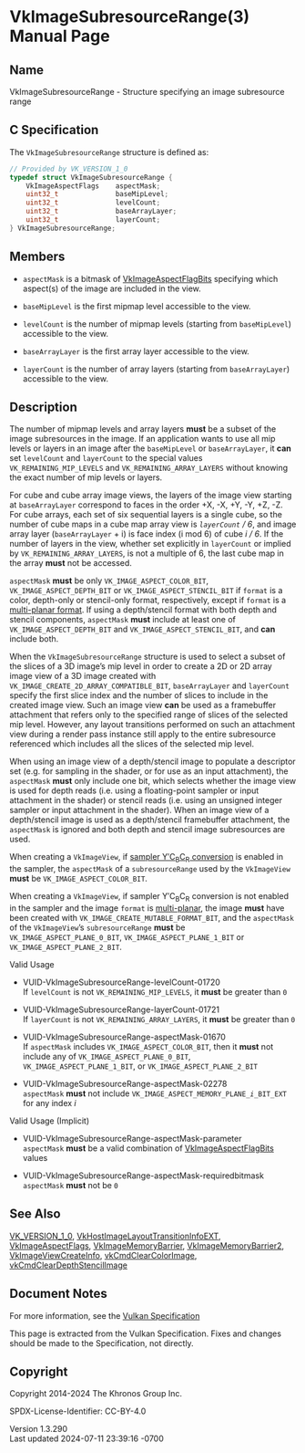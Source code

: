 # VkImageSubresourceRange(3) Manual Page

## Name

VkImageSubresourceRange - Structure specifying an image subresource
range



## <a href="#_c_specification" class="anchor"></a>C Specification

The `VkImageSubresourceRange` structure is defined as:

``` c
// Provided by VK_VERSION_1_0
typedef struct VkImageSubresourceRange {
    VkImageAspectFlags    aspectMask;
    uint32_t              baseMipLevel;
    uint32_t              levelCount;
    uint32_t              baseArrayLayer;
    uint32_t              layerCount;
} VkImageSubresourceRange;
```

## <a href="#_members" class="anchor"></a>Members

- `aspectMask` is a bitmask of
  [VkImageAspectFlagBits](https://registry.khronos.org/vulkan/specs/1.3-extensions/man/html/VkImageAspectFlagBits.html) specifying which
  aspect(s) of the image are included in the view.

- `baseMipLevel` is the first mipmap level accessible to the view.

- `levelCount` is the number of mipmap levels (starting from
  `baseMipLevel`) accessible to the view.

- `baseArrayLayer` is the first array layer accessible to the view.

- `layerCount` is the number of array layers (starting from
  `baseArrayLayer`) accessible to the view.

## <a href="#_description" class="anchor"></a>Description

The number of mipmap levels and array layers **must** be a subset of the
image subresources in the image. If an application wants to use all mip
levels or layers in an image after the `baseMipLevel` or
`baseArrayLayer`, it **can** set `levelCount` and `layerCount` to the
special values `VK_REMAINING_MIP_LEVELS` and `VK_REMAINING_ARRAY_LAYERS`
without knowing the exact number of mip levels or layers.

For cube and cube array image views, the layers of the image view
starting at `baseArrayLayer` correspond to faces in the order +X, -X,
+Y, -Y, +Z, -Z. For cube arrays, each set of six sequential layers is a
single cube, so the number of cube maps in a cube map array view is
*`layerCount` / 6*, and image array layer (`baseArrayLayer` + i) is face
index (i mod 6) of cube *i / 6*. If the number of layers in the view,
whether set explicitly in `layerCount` or implied by
`VK_REMAINING_ARRAY_LAYERS`, is not a multiple of 6, the last cube map
in the array **must** not be accessed.

`aspectMask` **must** be only `VK_IMAGE_ASPECT_COLOR_BIT`,
`VK_IMAGE_ASPECT_DEPTH_BIT` or `VK_IMAGE_ASPECT_STENCIL_BIT` if `format`
is a color, depth-only or stencil-only format, respectively, except if
`format` is a <a
href="https://registry.khronos.org/vulkan/specs/1.3-extensions/html/vkspec.html#formats-requiring-sampler-ycbcr-conversion"
target="_blank" rel="noopener">multi-planar format</a>. If using a
depth/stencil format with both depth and stencil components,
`aspectMask` **must** include at least one of
`VK_IMAGE_ASPECT_DEPTH_BIT` and `VK_IMAGE_ASPECT_STENCIL_BIT`, and
**can** include both.

When the `VkImageSubresourceRange` structure is used to select a subset
of the slices of a 3D image’s mip level in order to create a 2D or 2D
array image view of a 3D image created with
`VK_IMAGE_CREATE_2D_ARRAY_COMPATIBLE_BIT`, `baseArrayLayer` and
`layerCount` specify the first slice index and the number of slices to
include in the created image view. Such an image view **can** be used as
a framebuffer attachment that refers only to the specified range of
slices of the selected mip level. However, any layout transitions
performed on such an attachment view during a render pass instance still
apply to the entire subresource referenced which includes all the slices
of the selected mip level.

When using an image view of a depth/stencil image to populate a
descriptor set (e.g. for sampling in the shader, or for use as an input
attachment), the `aspectMask` **must** only include one bit, which
selects whether the image view is used for depth reads (i.e. using a
floating-point sampler or input attachment in the shader) or stencil
reads (i.e. using an unsigned integer sampler or input attachment in the
shader). When an image view of a depth/stencil image is used as a
depth/stencil framebuffer attachment, the `aspectMask` is ignored and
both depth and stencil image subresources are used.

When creating a `VkImageView`, if <a
href="https://registry.khronos.org/vulkan/specs/1.3-extensions/html/vkspec.html#samplers-YCbCr-conversion"
target="_blank" rel="noopener">sampler Y′C<sub>B</sub>C<sub>R</sub>
conversion</a> is enabled in the sampler, the `aspectMask` of a
`subresourceRange` used by the `VkImageView` **must** be
`VK_IMAGE_ASPECT_COLOR_BIT`.

When creating a `VkImageView`, if sampler Y′C<sub>B</sub>C<sub>R</sub>
conversion is not enabled in the sampler and the image `format` is <a
href="https://registry.khronos.org/vulkan/specs/1.3-extensions/html/vkspec.html#formats-requiring-sampler-ycbcr-conversion"
target="_blank" rel="noopener">multi-planar</a>, the image **must** have
been created with `VK_IMAGE_CREATE_MUTABLE_FORMAT_BIT`, and the
`aspectMask` of the `VkImageView`’s `subresourceRange` **must** be
`VK_IMAGE_ASPECT_PLANE_0_BIT`, `VK_IMAGE_ASPECT_PLANE_1_BIT` or
`VK_IMAGE_ASPECT_PLANE_2_BIT`.

Valid Usage

- <a href="#VUID-VkImageSubresourceRange-levelCount-01720"
  id="VUID-VkImageSubresourceRange-levelCount-01720"></a>
  VUID-VkImageSubresourceRange-levelCount-01720  
  If `levelCount` is not `VK_REMAINING_MIP_LEVELS`, it **must** be
  greater than `0`

- <a href="#VUID-VkImageSubresourceRange-layerCount-01721"
  id="VUID-VkImageSubresourceRange-layerCount-01721"></a>
  VUID-VkImageSubresourceRange-layerCount-01721  
  If `layerCount` is not `VK_REMAINING_ARRAY_LAYERS`, it **must** be
  greater than `0`

- <a href="#VUID-VkImageSubresourceRange-aspectMask-01670"
  id="VUID-VkImageSubresourceRange-aspectMask-01670"></a>
  VUID-VkImageSubresourceRange-aspectMask-01670  
  If `aspectMask` includes `VK_IMAGE_ASPECT_COLOR_BIT`, then it **must**
  not include any of `VK_IMAGE_ASPECT_PLANE_0_BIT`,
  `VK_IMAGE_ASPECT_PLANE_1_BIT`, or `VK_IMAGE_ASPECT_PLANE_2_BIT`

- <a href="#VUID-VkImageSubresourceRange-aspectMask-02278"
  id="VUID-VkImageSubresourceRange-aspectMask-02278"></a>
  VUID-VkImageSubresourceRange-aspectMask-02278  
  `aspectMask` **must** not include
  `VK_IMAGE_ASPECT_MEMORY_PLANE`*`_i_`*`BIT_EXT` for any index *i*

Valid Usage (Implicit)

- <a href="#VUID-VkImageSubresourceRange-aspectMask-parameter"
  id="VUID-VkImageSubresourceRange-aspectMask-parameter"></a>
  VUID-VkImageSubresourceRange-aspectMask-parameter  
  `aspectMask` **must** be a valid combination of
  [VkImageAspectFlagBits](https://registry.khronos.org/vulkan/specs/1.3-extensions/man/html/VkImageAspectFlagBits.html) values

- <a href="#VUID-VkImageSubresourceRange-aspectMask-requiredbitmask"
  id="VUID-VkImageSubresourceRange-aspectMask-requiredbitmask"></a>
  VUID-VkImageSubresourceRange-aspectMask-requiredbitmask  
  `aspectMask` **must** not be `0`

## <a href="#_see_also" class="anchor"></a>See Also

[VK_VERSION_1_0](https://registry.khronos.org/vulkan/specs/1.3-extensions/man/html/VK_VERSION_1_0.html),
[VkHostImageLayoutTransitionInfoEXT](https://registry.khronos.org/vulkan/specs/1.3-extensions/man/html/VkHostImageLayoutTransitionInfoEXT.html),
[VkImageAspectFlags](https://registry.khronos.org/vulkan/specs/1.3-extensions/man/html/VkImageAspectFlags.html),
[VkImageMemoryBarrier](https://registry.khronos.org/vulkan/specs/1.3-extensions/man/html/VkImageMemoryBarrier.html),
[VkImageMemoryBarrier2](https://registry.khronos.org/vulkan/specs/1.3-extensions/man/html/VkImageMemoryBarrier2.html),
[VkImageViewCreateInfo](https://registry.khronos.org/vulkan/specs/1.3-extensions/man/html/VkImageViewCreateInfo.html),
[vkCmdClearColorImage](https://registry.khronos.org/vulkan/specs/1.3-extensions/man/html/vkCmdClearColorImage.html),
[vkCmdClearDepthStencilImage](https://registry.khronos.org/vulkan/specs/1.3-extensions/man/html/vkCmdClearDepthStencilImage.html)

## <a href="#_document_notes" class="anchor"></a>Document Notes

For more information, see the <a
href="https://registry.khronos.org/vulkan/specs/1.3-extensions/html/vkspec.html#VkImageSubresourceRange"
target="_blank" rel="noopener">Vulkan Specification</a>

This page is extracted from the Vulkan Specification. Fixes and changes
should be made to the Specification, not directly.

## <a href="#_copyright" class="anchor"></a>Copyright

Copyright 2014-2024 The Khronos Group Inc.

SPDX-License-Identifier: CC-BY-4.0

Version 1.3.290  
Last updated 2024-07-11 23:39:16 -0700
